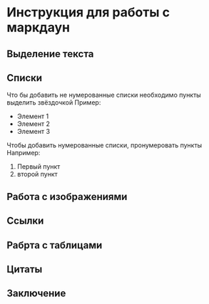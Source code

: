 # Инструкция для работы с маркдаун

## Выделение текста

## Списки

Что бы добавить не нумерованные списки необходимо пункты выделить звёздочкой Пример:
* Элемент 1
* Элемент 2
* Элемент 3

Чтобы добавить нумерованные списки, пронумеровать  пункты Например:
1. Первый пункт
2. второй пункт

## Работа с изображениями

## Ссылки

## Рабрта с таблицами

## Цитаты

## Заключение